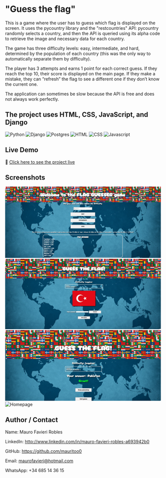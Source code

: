 # "Guess the flag"

This is a game where the user has to guess which flag is displayed on the screen. It uses the pycountry library and the "restcountries" API: pycountry randomly selects a country, and then the API is queried using its alpha code to retrieve the image and necessary data for each country.

The game has three difficulty levels: easy, intermediate, and hard, determined by the population of each country (this was the only way to automatically separate them by difficulty).

The player has 3 attempts and earns 1 point for each correct guess. If they reach the top 10, their score is displayed on the main page. If they make a mistake, they can “refresh” the flag to see a different one if they don’t know the current one.

The application can sometimes be slow because the API is free and does not always work perfectly.


## The project uses HTML, CSS, JavaScript, and Django

![Python](https://img.shields.io/badge/Python-3776AB?style=for-the-badge&logo=python&logoColor=white)
![Django](https://img.shields.io/badge/Django-092E20?style=for-the-badge&logo=django&logoColor=white)
![Postgres](https://img.shields.io/badge/postgres-%23316192.svg?style=for-the-badge&logo=postgresql&logoColor=white)
![HTML](https://img.shields.io/badge/HTML5-E34F26?style=for-the-badge&logo=html5&logoColor=white)
![CSS](https://img.shields.io/badge/CSS3-1572B6?style=for-the-badge&logo=css3&logoColor=white)
![Javascript](https://img.shields.io/badge/JavaScript-F7DF1E?style=for-the-badge&logo=javascript&logoColor=black)


## Live Demo
🔗 <a href="https://flag-guesser.onrender.com/">Click here to see the project live</a>


## Screenshots
![Homepage](screenshots/1.jpg)
![Game Screen](screenshots/2.jpg)
![Game Screen](screenshots/3.jpg)
![Homepage](countrygame/screenshots/1.jpg)


## Author / Contact

Name: Mauro Favieri Robles

LinkedIn: http://www.linkedin.com/in/mauro-favieri-robles-a693942b0

GitHub: https://github.com/mauritoo0

Email: maurofavieri@hotmail.com

WhatsApp: +34 685 14 36 15

